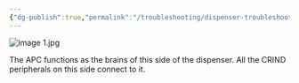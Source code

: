 ```yaml
---
{"dg-publish":true,"permalink":"/troubleshooting/dispenser-troubleshooting/gilbarco/flex-pay-vi/g7-apc/"}
---
```




![image 1.jpg](/img/user/Assets/image%201.jpg)

The APC functions as the brains of this side of the dispenser.  All the CRIND peripherals on this side connect to it.  